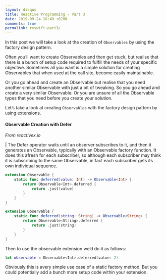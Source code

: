 ```yaml
---
layout: disqus
title: Reactive Programming - Part 3
date: 2019-09-24 18:49 +0200
comments: true
permalink: rxswift-part3/
---
```


In this post we will take a look at the creation of `Observables` by using the factory design pattern.

Often you’ll want to create Observables and then get stuck, but realise that there is a bunch of setup code required to fulfill the needs of your specific objective. Sometimes all you want is a simple solution for creating Observables that when used at the call site, become easily maintainable.

Or you go ahead and create an Observable but realise that you need another similar Observable with just a bit of tweaking. So you go ahead and create a very similar Observable. Or you are unsure of all the Observable types that you need before you create your solution.

Let’s take a look at creating `Observables` with the factory design pattern by using extensions.

#### Observable Creation with Defer

_From reactivex.io_

| The Defer operator waits until an observer subscribes to it, and then it generates an Observable, typically with an Observable factory function. It does this afresh for each subscriber, so although each subscriber may think it is subscribing to the same Observable, in fact each subscriber gets its own individual sequence.

```swift
extension Observable {
    static func deferred(value: Int) -> Observable<Int> {
        return Observable<Int>.deferred {
            return .just(value)
        }
    }
}

extension Observable {
    static func deferred(string: String) -> Observable<String> {
        return Observable<String>.deferred {
            return .just(string)
        }
    }
}
```

Then to use the observable extension we’d do it as follows:

```swift
let observable = Observable<Int>.deferred(value: 2)
```

Obviously this is avery simple use case of a static factory method. But you could potentially add a bunch more setup code within your extension.



